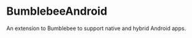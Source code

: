 BumblebeeAndroid
================

An extension to Bumblebee to support native and hybrid Android apps.
